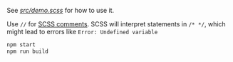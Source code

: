 See [_src/demo.scss_](./src/demo.scss) for how to use it.

Use `//` for [SCSS comments](https://sass-lang.com/documentation/syntax/comments).
SCSS will interpret statements in `/* */`, which might lead to errors
like `Error: Undefined variable`

```bash
npm start
npm run build
```